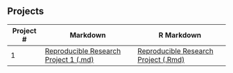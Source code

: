 ## Projects 
Project # | Markdown | R Markdown
--- | --- | ---
1 |  [Reproducible Research Project 1 (.md)](https://github.com/coralnaces/RepData_PeerAssessment1/blob/master/Reproducible%20Research%20Project%201.md) | [Reproducible Research Project (.Rmd)](https://github.com/coralnaces/RepData_PeerAssessment1/blob/master/Reproducible%20Research%20Project%201.Rmd)
